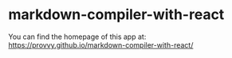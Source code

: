 # markdown-compiler-with-react

You can find the homepage of this app at: https://provvy.github.io/markdown-compiler-with-react/
